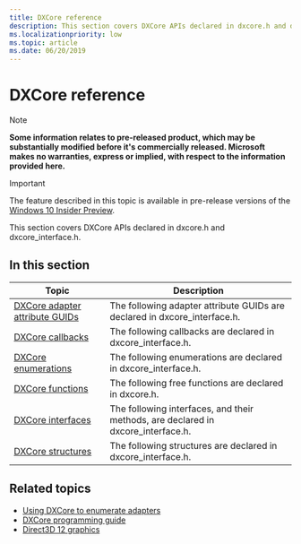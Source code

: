 ```yaml
---
title: DXCore reference
description: This section covers DXCore APIs declared in dxcore.h and dxcore_interface.h.
ms.localizationpriority: low
ms.topic: article
ms.date: 06/20/2019
---
```


# DXCore reference

> [!NOTE]
> **Some information relates to pre-released product, which may be substantially modified before it's commercially released. Microsoft makes no warranties, express or implied, with respect to the information provided here.**

> [!IMPORTANT]
> The feature described in this topic is available in pre-release versions of the [Windows 10 Insider Preview](https://www.microsoft.com/software-download/windowsinsiderpreviewSDK).

This section covers DXCore APIs declared in dxcore.h and dxcore_interface.h.

## In this section

| Topic | Description |
|-|-|
| [DXCore adapter attribute GUIDs](dxcore-adapter-attribute-guids.md) | The following adapter attribute GUIDs are declared in dxcore_interface.h. |
| [DXCore callbacks](dxcore-callbacks.md) | The following callbacks are declared in dxcore_interface.h. |
| [DXCore enumerations](dxcore-enumerations.md) | The following enumerations are declared in dxcore_interface.h. |
| [DXCore functions](dxcore-functions.md) | The following free functions are declared in dxcore.h. |
| [DXCore interfaces](dxcore-interfaces.md) | The following interfaces, and their methods, are declared in dxcore_interface.h. |
| [DXCore structures](dxcore-structures.md) | The following structures are declared in dxcore_interface.h. |

## Related topics

* [Using DXCore to enumerate adapters](/windows/win32/dxcore/dxcore-enum-adapters)
* [DXCore programming guide](dxcore-programming-guide.md)
* [Direct3D 12 graphics](/windows/win32/direct3d12/direct3d-12-graphics)